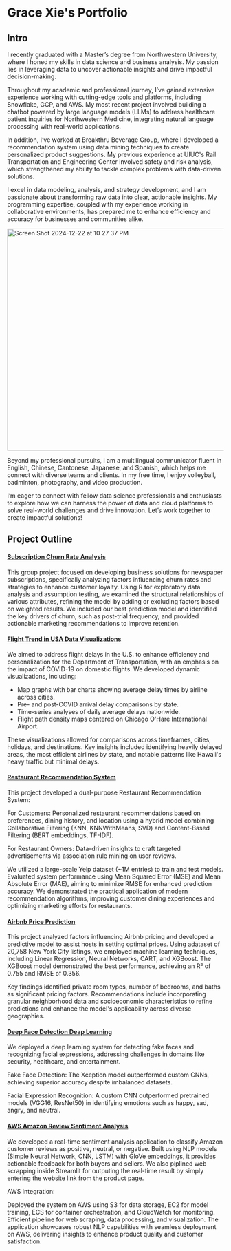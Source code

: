 # Grace Xie's Portfolio


## **Intro**

I recently graduated with a Master’s degree from Northwestern University, where I honed my skills in data science and business analysis. My passion lies in leveraging data to uncover actionable insights and drive impactful decision-making.

Throughout my academic and professional journey, I’ve gained extensive experience working with cutting-edge tools and platforms, including Snowflake, GCP, and AWS. My most recent project involved building a chatbot powered by large language models (LLMs) to address healthcare patient inquiries for Northwestern Medicine, integrating natural language processing with real-world applications.

In addition, I’ve worked at Breakthru Beverage Group, where I developed a recommendation system using data mining techniques to create personalized product suggestions. My previous experience at UIUC's Rail Transportation and Engineering Center involved safety and risk analysis, which strengthened my ability to tackle complex problems with data-driven solutions.

I excel in data modeling, analysis, and strategy development, and I am passionate about transforming raw data into clear, actionable insights. My programming expertise, coupled with my experience working in collaborative environments, has prepared me to enhance efficiency and accuracy for businesses and communities alike.

<img width="516" alt="Screen Shot 2024-12-22 at 10 27 37 PM" src="https://github.com/user-attachments/assets/ee7dc9c5-37c0-4ad6-a384-ab249eafbbb2" />


Beyond my professional pursuits, I am a multilingual communicator fluent in English, Chinese, Cantonese, Japanese, and Spanish, which helps me connect with diverse teams and clients. In my free time, I enjoy volleyball, badminton, photography, and video production.

I’m eager to connect with fellow data science professionals and enthusiasts to explore how we can harness the power of data and cloud platforms to solve real-world challenges and drive innovation. Let’s work together to create impactful solutions!


## Project Outline

#### [Subscription Churn Rate Analysis](https://github.com/GraceXiey/portfolio/tree/main/Subscription-Churn-Rate-Analysis) 

This group project focused on developing business solutions for newspaper subscriptions, specifically analyzing factors influencing churn rates and strategies to enhance customer loyalty. Using R for exploratory data analysis and assumption testing, we examined the structural relationships of various attributes, refining the model by adding or excluding factors based on weighted results. We included our best prediction model and identified the key drivers of churn, such as post-trial frequency, and provided actionable marketing recommendations to improve retention.

#### [Flight Trend in USA Data Visualizations](https://github.com/GraceXiey/portfolio/tree/main/Tableau-Flight-Trend-Analysis)

We aimed to address flight delays in the U.S. to enhance efficiency and personalization for the Department of Transportation, with an emphasis on the impact of COVID-19 on domestic flights. We developed dynamic visualizations, including:

- Map graphs with bar charts showing average delay times by airline across cities.
- Pre- and post-COVID arrival delay comparisons by state.
- Time-series analyses of daily average delays nationwide.
- Flight path density maps centered on Chicago O'Hare International Airport.
  
These visualizations allowed for comparisons across timeframes, cities, holidays, and destinations. Key insights included identifying heavily delayed areas, the most efficient airlines by state, and notable patterns like Hawaii's heavy traffic but minimal delays.

#### [Restaurant Recommendation System](https://github.com/GraceXiey/portfolio/tree/main/Yelp-Restaurant-Recomendation-System)

This project developed a dual-purpose Restaurant Recommendation System:

For Customers: Personalized restaurant recommendations based on preferences, dining history, and location using a hybrid model combining Collaborative Filtering (KNN, KNNWithMeans, SVD) and Content-Based Filtering (BERT embeddings, TF-IDF).

For Restaurant Owners: Data-driven insights to craft targeted advertisements via association rule mining on user reviews.

We utilized a large-scale Yelp dataset (~1M entries) to train and test models. Evaluated system performance using Mean Squared Error (MSE) and Mean Absolute Error (MAE), aiming to minimize RMSE for enhanced prediction accuracy. We demonstrated the practical application of modern recommendation algorithms, improving customer dining experiences and optimizing marketing efforts for restaurants.

#### [Airbnb Price Prediction](https://github.com/GraceXiey/portfolio/tree/main/R-NYC-Leasing-Price)

This project analyzed factors influencing Airbnb pricing and developed a predictive model to assist hosts in setting optimal prices. Using adataset of 20,758 New York City listings, we employed machine learning techniques, including Linear Regression, Neural Networks, CART, and XGBoost. The XGBoost model demonstrated the best performance, achieving an R² of 0.755 and RMSE of 0.356.

Key findings identified private room types, number of bedrooms, and baths as significant pricing factors. Recommendations include incorporating granular neighborhood data and socioeconomic characteristics to refine predictions and enhance the model's applicability across diverse geographies.

#### [Deep Face Detection Deap Learning](https://github.com/GraceXiey/portfolio/tree/main/DL-fakeface)

We deployed a deep learning system for detecting fake faces and recognizing facial expressions, addressing challenges in domains like security, healthcare, and entertainment.

Fake Face Detection: The Xception model outperformed custom CNNs, achieving superior accuracy despite imbalanced datasets.

Facial Expression Recognition: A custom CNN outperformed pretrained models (VGG16, ResNet50) in identifying emotions such as happy, sad, angry, and neutral.

#### [AWS Amazon Review Sentiment Analysis](https://github.com/GraceXiey/portfolio/tree/main/AWS-Amazon-Sentiment-Analysis)

We developed a real-time sentiment analysis application to classify Amazon customer reviews as positive, neutral, or negative. Built using NLP models (Simple Neural Network, CNN, LSTM) with GloVe embeddings, it provides actionable feedback for both buyers and sellers. We also piplined web scrapping inside Streamlit for outputing the real-time result by simply entering the website link from the product page.

AWS Integration:

Deployed the system on AWS using S3 for data storage, EC2 for model training, ECS for container orchestration, and CloudWatch for monitoring.
Efficient pipeline for web scraping, data processing, and visualization.
The application showcases robust NLP capabilities with seamless deployment on AWS, delivering insights to enhance product quality and customer satisfaction.


